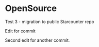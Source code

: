 OpenSource
==========

Test 3 - migration to public Starcounter repo

Edit for commit

Second edit for another commit.
